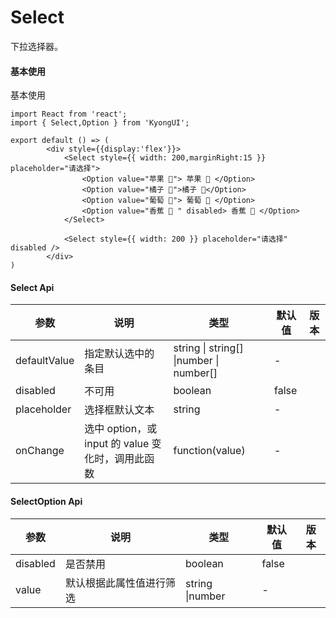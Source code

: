 # Select
下拉选择器。

#### 基本使用
基本使用
```tsx
import React from 'react';
import { Select,Option } from 'KyongUI';

export default () => (
        <div style={{display:'flex'}}>
            <Select style={{ width: 200,marginRight:15 }} placeholder="请选择">
                <Option value="苹果 🍎"> 苹果 🍎 </Option>
                <Option value="橘子 🍊">橘子 🍊</Option>
                <Option value="葡萄 🍇"> 葡萄 🍇 </Option>
                <Option value="香蕉 🍌 " disabled> 香蕉 🍌 </Option>
            </Select>

            <Select style={{ width: 200 }} placeholder="请选择" disabled />
        </div>
)
```
#### Select Api
| 参数 | 说明 | 类型 | 默认值 | 版本 |
| --- | --- | --- | --- | --- |
| defaultValue | 指定默认选中的条目 | string \| string[] \|number \| number[] |-  |  |
| disabled | 不可用 | boolean | false |  |
| placeholder | 选择框默认文本 | string | - |  |
| onChange | 选中 option，或 input 的 value 变化时，调用此函数 | function(value) | - |  |

#### SelectOption Api
| 参数 | 说明 | 类型 | 默认值 | 版本 |
| --- | --- | --- | --- | --- |
| disabled | 是否禁用 | boolean | false |  |
| value | 默认根据此属性值进行筛选 | string \|number |-  |  |